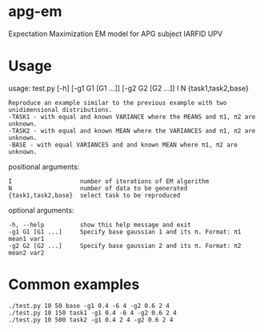 # apg-em
Expectation Maximization EM model for APG subject IARFID UPV 

# Usage
usage: test.py [-h] [-g1 G1 [G1 ...]] [-g2 G2 [G2 ...]] I N {task1,task2,base}

    Reproduce an example similar to the previous example with two
    unidimensional distributions.
    -TASK1 - with equal and known VARIANCE where the MEANS and π1, π2 are unknown.
    -TASK2 - with equal and known MEAN where the VARIANCES and π1, π2 are unknown.
    -BASE - with equal VARIANCES and and known MEAN where π1, π2 are unknown.
    

positional arguments:

    I                   number of iterations of EM algorithm
    N                   number of data to be generated
    {task1,task2,base}  select task to be reproduced

optional arguments:

    -h, --help          show this help message and exit
    -g1 G1 [G1 ...]     Specify base gaussian 1 and its π. Format: π1 mean1 var1
    -g2 G2 [G2 ...]     Specify base gaussian 2 and its π. Format: π2 mean2 var2

# Common examples

    ./test.py 10 50 base -g1 0.4 -6 4 -g2 0.6 2 4
    ./test.py 10 150 task1 -g1 0.4 -6 4 -g2 0.6 2 4
    ./test.py 10 500 task2 -g1 0.4 2 4 -g2 0.6 2 4
